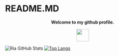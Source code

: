 # README.MD
<p align="center"><strong>Welcome to my github profile.</strong></p>
<p align="center"><img width="40" src="https://media.tenor.com/EPezFYu-f1IAAAAi/welcome-vocaloid.gif"></p>

![Ria GitHub Stats](https://github-readme-stats.vercel.app/api?username=Ria-desu&layout=compact&show_icons=true&include_all_commits=true)
[![Top Langs](https://github-readme-stats.vercel.app/api/top-langs/?username=Ria-desu&layout=compact&show_icons=true&hide_border=false)](https://github.com/Ria-desu)
